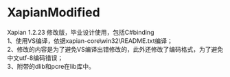 # XapianModified
Xapian 1.2.23 修改版，毕业设计使用，包括C#binding  
1、使用VS编译，依据xapian-core\win32\README.txt编译；    
2、修改的内容是为了避免VS编译出错修改的，此外还修改了编码格式，为了避免中文utf-8编码错误；  
3、附带的dlib和pcre在lib库中。
